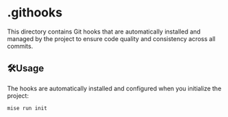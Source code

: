 # .githooks

This directory contains Git hooks that are automatically installed and managed by the project to ensure code quality and consistency across all commits.

## 🛠️Usage

The hooks are automatically installed and configured when you initialize the project:

```bash
mise run init
```
